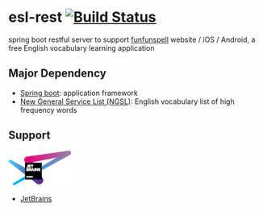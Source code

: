 # esl-rest [![Build Status](https://travis-ci.com/thcathy/esl-rest.svg?branch=master)](https://travis-ci.com/thcathy/esl-rest)

spring boot restful server to support [funfunspell](https://www.funfunspell.com) website / iOS / Android, a free English vocabulary learning application

## Major Dependency
* [Spring boot](http://projects.spring.io/spring-boot/): application framework
* [New General Service List (NGSL)](http://www.newgeneralservicelist.org/): English vocabulary list of high frequency words

## Support
![Jetbrains](assets/images/jetbrains-variant-4.png)
   
* [JetBrains]( https://www.jetbrains.com/?from=esl-ionic )
